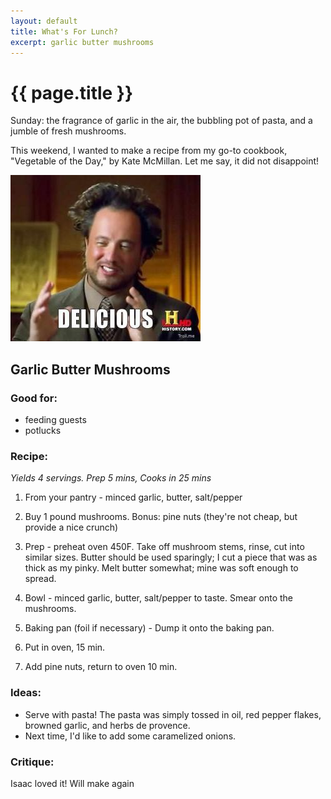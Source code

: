 ```yaml
---
layout: default
title: What's For Lunch?
excerpt: garlic butter mushrooms
---
```

# {{ page.title }}

Sunday: the fragrance of garlic in the air, the bubbling pot of pasta, and a jumble of fresh mushrooms.

This weekend, I wanted to make a recipe from my go-to cookbook, "Vegetable of the Day," by Kate McMillan. Let me say, it did not disappoint!

![delicious](/img/delicious.jpg)

## Garlic Butter Mushrooms ##

### Good for: ###
* feeding guests
* potlucks

### Recipe: ###
*Yields 4 servings. Prep 5 mins, Cooks in 25 mins*

1. From your pantry - minced garlic, butter, salt/pepper

2. Buy 1 pound mushrooms. Bonus: pine nuts (they're not cheap, but provide a nice crunch)

3. Prep - preheat oven 450F. Take off mushroom stems, rinse, cut into similar sizes. Butter should be used sparingly; I cut a piece that was as thick as my pinky. Melt butter somewhat; mine was soft enough to spread.

4. Bowl - minced garlic, butter, salt/pepper to taste. Smear onto the mushrooms.

5. Baking pan (foil if necessary) - Dump it onto the baking pan.

6. Put in oven, 15 min.

7. Add pine nuts, return to oven 10 min.

### Ideas: ###
* Serve with pasta! The pasta was simply tossed in oil, red pepper flakes, browned garlic, and herbs de provence.
* Next time, I'd like to add some caramelized onions.

### Critique: ###
Isaac loved it! Will make again